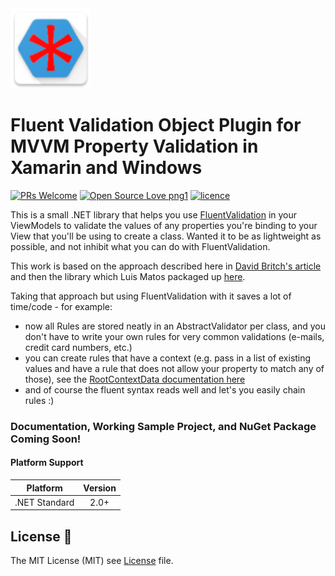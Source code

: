 
<img src="/img/icon.png" />

# Fluent Validation Object Plugin for MVVM Property Validation in Xamarin and Windows
[![PRs Welcome](https://img.shields.io/badge/PRs-welcome-brightgreen.svg?style=flat-square)](pull/new/master) [![Open Source Love png1](https://badges.frapsoft.com/os/v1/open-source.png?v=103)](#contribution) [![licence](https://img.shields.io/badge/license-MIT-blue.svg?style=flat-square)](LICENSE)


This is a small .NET library that helps you use [FluentValidation](https://github.com/JeremySkinner/FluentValidation) in your ViewModels to validate the values of any properties you're binding to your View that you'll be using to create a class. Wanted it to be as lightweight as possible, and not inhibit what you can do with FluentValidation.

This work is based on the approach described here in [David Britch's article](https://devblogs.microsoft.com/xamarin/validation-xamarin-forms-enterprise-apps/) and then the library which Luis Matos packaged up [here](https://github.com/luismts/ValidationRulesPlugin).

Taking that approach but using FluentValidation with it saves a lot of time/code - for example:
- now all Rules are stored neatly in an AbstractValidator per class, and you don't have to write your own rules for very common validations (e-mails, credit card numbers, etc.)
- you can create rules that have a context (e.g. pass in a list of existing values and have a rule that does not allow your property to match any of those), see the [RootContextData documentation here](https://fluentvalidation.net/start#root-context-data)
- and of course the fluent syntax reads well and let's you easily chain rules :)

### Documentation, Working Sample Project, and NuGet Package Coming Soon!

#### Platform Support

|Platform|Version|
| ------------------- | :-----------: |
|.NET Standard|2.0+|

## License :page_with_curl:
The MIT License (MIT) see [License](LICENSE) file.
